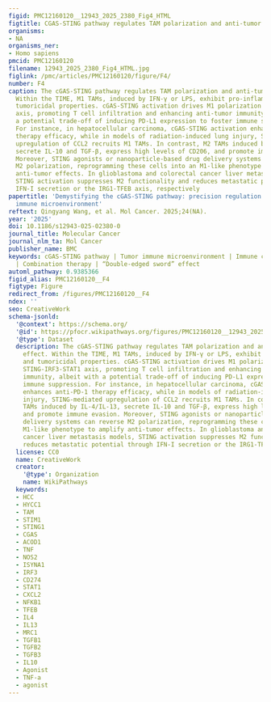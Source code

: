 ```yaml
---
figid: PMC12160120__12943_2025_2380_Fig4_HTML
figtitle: CGAS-STING pathway regulates TAM polarization and anti-tumor immune effect
organisms:
- NA
organisms_ner:
- Homo sapiens
pmcid: PMC12160120
filename: 12943_2025_2380_Fig4_HTML.jpg
figlink: /pmc/articles/PMC12160120/figure/F4/
number: F4
caption: The cGAS-STING pathway regulates TAM polarization and anti-tumor immune effect.
  Within the TIME, M1 TAMs, induced by IFN-γ or LPS, exhibit pro-inflammatory and
  tumoricidal properties. cGAS-STING activation drives M1 polarization via the STING-IRF3-STAT1
  axis, promoting T cell infiltration and enhancing anti-tumor immunity, albeit with
  a potential trade-off of inducing PD-L1 expression to foster immune suppression.
  For instance, in hepatocellular carcinoma, cGAS-STING activation enhances anti-PD-1
  therapy efficacy, while in models of radiation-induced lung injury, STING-mediated
  upregulation of CCL2 recruits M1 TAMs. In contrast, M2 TAMs induced by IL-4/IL-13,
  secrete IL-10 and TGF-β, express high levels of CD206, and promote immune evasion.
  Moreover, STING agonists or nanoparticle-based drug delivery systems can reverse
  M2 polarization, reprogramming these cells into an M1-like phenotype to amplify
  anti-tumor effects. In glioblastoma and colorectal cancer liver metastasis models,
  STING activation suppresses M2 functionality and reduces metastatic potential through
  IFN-I secretion or the IRG1-TFEB axis, respectively
papertitle: 'Demystifying the cGAS-STING pathway: precision regulation in the tumor
  immune microenvironment'
reftext: Qingyang Wang, et al. Mol Cancer. 2025;24(NA).
year: '2025'
doi: 10.1186/s12943-025-02380-0
journal_title: Molecular Cancer
journal_nlm_ta: Mol Cancer
publisher_name: BMC
keywords: cGAS-STING pathway | Tumor immune microenvironment | Immune cells | Agonists
  | Combination therapy | “Double-edged sword” effect
automl_pathway: 0.9385366
figid_alias: PMC12160120__F4
figtype: Figure
redirect_from: /figures/PMC12160120__F4
ndex: ''
seo: CreativeWork
schema-jsonld:
  '@context': https://schema.org/
  '@id': https://pfocr.wikipathways.org/figures/PMC12160120__12943_2025_2380_Fig4_HTML.html
  '@type': Dataset
  description: The cGAS-STING pathway regulates TAM polarization and anti-tumor immune
    effect. Within the TIME, M1 TAMs, induced by IFN-γ or LPS, exhibit pro-inflammatory
    and tumoricidal properties. cGAS-STING activation drives M1 polarization via the
    STING-IRF3-STAT1 axis, promoting T cell infiltration and enhancing anti-tumor
    immunity, albeit with a potential trade-off of inducing PD-L1 expression to foster
    immune suppression. For instance, in hepatocellular carcinoma, cGAS-STING activation
    enhances anti-PD-1 therapy efficacy, while in models of radiation-induced lung
    injury, STING-mediated upregulation of CCL2 recruits M1 TAMs. In contrast, M2
    TAMs induced by IL-4/IL-13, secrete IL-10 and TGF-β, express high levels of CD206,
    and promote immune evasion. Moreover, STING agonists or nanoparticle-based drug
    delivery systems can reverse M2 polarization, reprogramming these cells into an
    M1-like phenotype to amplify anti-tumor effects. In glioblastoma and colorectal
    cancer liver metastasis models, STING activation suppresses M2 functionality and
    reduces metastatic potential through IFN-I secretion or the IRG1-TFEB axis, respectively
  license: CC0
  name: CreativeWork
  creator:
    '@type': Organization
    name: WikiPathways
  keywords:
  - HCC
  - HYCC1
  - TAM
  - STIM1
  - STING1
  - CGAS
  - ACOD1
  - TNF
  - NOS2
  - ISYNA1
  - IRF3
  - CD274
  - STAT1
  - CXCL2
  - NFKB1
  - TFEB
  - IL4
  - IL13
  - MRC1
  - TGFB1
  - TGFB2
  - TGFB3
  - IL10
  - Agonist
  - TNF-a
  - agonist
---
```

